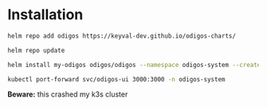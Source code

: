 # Installation

```bash
helm repo add odigos https://keyval-dev.github.io/odigos-charts/

helm repo update

helm install my-odigos odigos/odigos --namespace odigos-system --create-namespace

kubectl port-forward svc/odigos-ui 3000:3000 -n odigos-system
```
**Beware:** this crashed my k3s cluster
